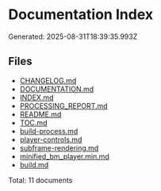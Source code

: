 # Documentation Index

Generated: 2025-08-31T18:39:35.993Z

## Files

- [CHANGELOG.md](CHANGELOG.md)
- [DOCUMENTATION.md](DOCUMENTATION.md)
- [INDEX.md](INDEX.md)
- [PROCESSING_REPORT.md](PROCESSING_REPORT.md)
- [README.md](README.md)
- [TOC.md](docs/TOC.md)
- [build-process.md](docs/build-process.md)
- [player-controls.md](docs/player-controls.md)
- [subframe-rendering.md](docs/subframe-rendering.md)
- [minified_bm_player.min.md](lib/minified_bm_player.min.md)
- [build.md](scripts/build.md)

Total: 11 documents
